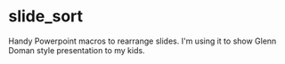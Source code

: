slide_sort
=====================

Handy Powerpoint macros to rearrange slides. I'm using it to show Glenn Doman style presentation to my kids. 
